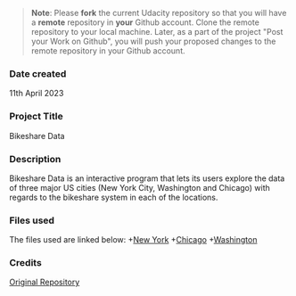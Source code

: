 >**Note**: Please **fork** the current Udacity repository so that you will have a **remote** repository in **your** Github account. Clone the remote repository to your local machine. Later, as a part of the project "Post your Work on Github", you will push your proposed changes to the remote repository in your Github account.

### Date created
11th April 2023

### Project Title
Bikeshare Data

### Description
Bikeshare Data is an interactive program that lets its users explore the data of three major US cities (New York City, Washington and Chicago) with regards to the bikeshare system in each of the locations.

### Files used
The files used are linked below:
+[New York](GitHub-Project/new_york_city.csv)
+[Chicago](GitHub-Project/chicago.csv)
+[Washington](GitHub-Project/washington.csv) 

### Credits
[Original Repository](https://github.com/udacity/pdsnd_github)

